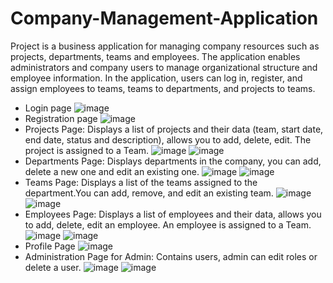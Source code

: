 # Company-Management-Application
Project is a business application for managing company resources such as projects, departments, teams and employees. The application enables administrators and company users to manage organizational structure and employee information. In the application, users can log in, register, and assign employees to teams, teams to departments, and projects to teams.

- Login page
![image](https://github.com/user-attachments/assets/f004f96a-bd66-44eb-ac4c-a5d5f6f03133)
- Registration page
![image](https://github.com/user-attachments/assets/3db13d2e-326e-4b05-b35c-4e2ef886dd56)
- Projects Page: Displays a list of projects and their data (team, start date, end date, status and description), allows you to add, delete, edit. The project is assigned to a Team.
![image](https://github.com/user-attachments/assets/403197dd-4291-4221-a421-4631db0efe60)
![image](https://github.com/user-attachments/assets/b57400cd-8518-4c31-99c8-7f4db53800d6)
- Departments Page: Displays departments in the company, you can add, delete a new one and edit an existing one.
![image](https://github.com/user-attachments/assets/b51815a4-f338-4f26-ab76-3fa75b2f3494)
![image](https://github.com/user-attachments/assets/03790450-56de-43a6-be93-f7b9b08a928d)
- Teams Page: Displays a list of the teams assigned to the department.You can add, remove, and edit an existing team.
![image](https://github.com/user-attachments/assets/f5257469-cedf-4ab0-a246-079af35c5478)
![image](https://github.com/user-attachments/assets/7fc7ce4d-c2cd-484c-a8bc-8210304454fc)
- Employees Page: Displays a list of employees and their data, allows you to add, delete, edit an employee. An employee is assigned to a Team.
![image](https://github.com/user-attachments/assets/08201f67-6110-4198-97e8-dc9618312141)
![image](https://github.com/user-attachments/assets/2e3792d7-d197-48a8-a6f4-6af29726809f)
- Profile Page
![image](https://github.com/user-attachments/assets/b4106047-b30e-49b7-bb3e-91c4c34a50ac)
- Administration Page for Admin: Contains users, admin can edit roles or delete a user.
![image](https://github.com/user-attachments/assets/8a670cbd-c445-4633-afe6-17a52d39c54f)
![image](https://github.com/user-attachments/assets/d4f62a19-5a38-46b9-aebf-0384bae3ca20)

  
